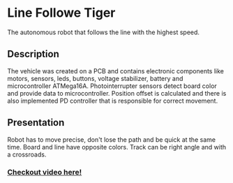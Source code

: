 # Line Followe Tiger

The autonomous robot that follows the line with the highest speed.

## Description

The vehicle was created on a PCB and contains electronic components like motors, sensors, leds, buttons, voltage stabilizer, battery and microcontroller ATMega16A. Photointerrupter sensors detect board color and provide data to microcontroller. Position offset is calculated and there is also implemented PD controller that is responsible for correct movement.

## Presentation

Robot has to move precise, don't lose the path and be quick at the same time. Board and line have opposite colors. Track can be right angle and with a crossroads.

### [Checkout video here!](https://www.youtube.com/watch?v=RA4LauXiddw)

